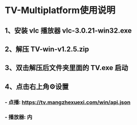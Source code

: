 # TV-Multiplatform使用说明

## 1、安装 vlc 播放器 vlc-3.0.21-win32.exe

## 2、解压 TV-win-v1.2.5.zip

## 3、双击解压后文件夹里面的 TV.exe 启动

## 4、点击右上角⚙️设置

### - 点播: https://tv.mangzhexuexi.com/win/api.json
### - 播放器: 内
